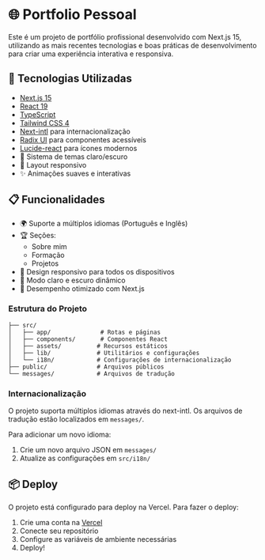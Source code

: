 # 🌐 Portfolio Pessoal

Este é um projeto de portfólio profissional desenvolvido com Next.js 15, utilizando as mais recentes tecnologias e boas práticas de desenvolvimento para criar uma experiência interativa e responsiva.

## 🚀 Tecnologias Utilizadas

- [Next.js 15](https://nextjs.org/)
- [React 19](https://react.dev/)
- [TypeScript](https://www.typescriptlang.org/)
- [Tailwind CSS 4](https://tailwindcss.com/)
- [Next-intl](https://next-intl-docs.vercel.app/) para internacionalização
- [Radix UI](https://www.radix-ui.com/) para componentes acessíveis
- [Lucide-react](https://lucide.dev/) para ícones modernos
- 🌙 Sistema de temas claro/escuro
- 📱 Layout responsivo
- ✨ Animações suaves e interativas

## 📋 Funcionalidades

- 🌍 Suporte a múltiplos idiomas (Português e Inglês)
- 🏆 Seções:
  - Sobre mim
  - Formação
  - Projetos
- 📱 Design responsivo para todos os dispositivos
- 🎨 Modo claro e escuro dinâmico
- 🚀 Desempenho otimizado com Next.js

### Estrutura do Projeto

```
├── src/
│   ├── app/              # Rotas e páginas
│   ├── components/       # Componentes React
│   ├── assets/          # Recursos estáticos
│   ├── lib/             # Utilitários e configurações
│   └── i18n/            # Configurações de internacionalização
├── public/              # Arquivos públicos
└── messages/            # Arquivos de tradução
```

### Internacionalização

O projeto suporta múltiplos idiomas através do next-intl. Os arquivos de tradução estão localizados em `messages/`.

Para adicionar um novo idioma:
1. Crie um novo arquivo JSON em `messages/`
2. Atualize as configurações em `src/i18n/`

## 📦 Deploy

O projeto está configurado para deploy na Vercel. Para fazer o deploy:

1. Crie uma conta na [Vercel](https://vercel.com)
2. Conecte seu repositório
3. Configure as variáveis de ambiente necessárias
4. Deploy!